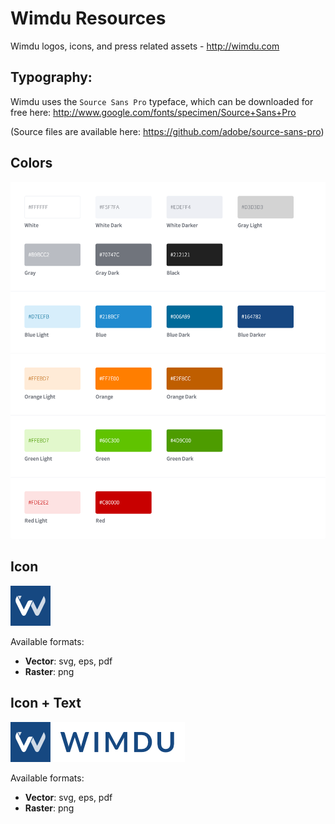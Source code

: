 Wimdu Resources
=======

Wimdu logos, icons, and press related assets - http://wimdu.com

## Typography:

Wimdu uses the `Source Sans Pro` typeface, which can be downloaded for free here:
http://www.google.com/fonts/specimen/Source+Sans+Pro

(Source files are available here: https://github.com/adobe/source-sans-pro)

## Colors

![Wimdu Colors](colors/colors.png)

## Icon

![Wimdu Icon](icon/png/wimdu-icon-64x64.png)

Available formats:

* **Vector**: svg, eps, pdf
* **Raster**: png

## Icon + Text

![Wimdu Icon](icon%20+%20text/png/wimdu-icon-text-64.png)

Available formats:

* **Vector**: svg, eps, pdf
* **Raster**: png